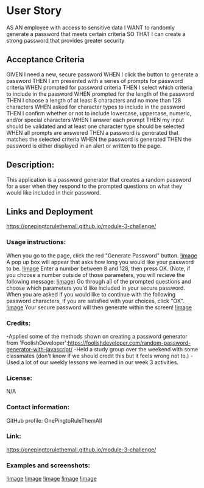 # User Story
AS AN employee with access to sensitive data
I WANT to randomly generate a password that meets certain criteria
SO THAT I can create a strong password that provides greater security


## Acceptance Criteria
GIVEN I need a new, secure password
WHEN I click the button to generate a password
THEN I am presented with a series of prompts for password criteria
WHEN prompted for password criteria
THEN I select which criteria to include in the password
WHEN prompted for the length of the password
THEN I choose a length of at least 8 characters and no more than 128 characters
WHEN asked for character types to include in the password
THEN I confirm whether or not to include lowercase, uppercase, numeric, and/or special characters
WHEN I answer each prompt
THEN my input should be validated and at least one character type should be selected
WHEN all prompts are answered
THEN a password is generated that matches the selected criteria
WHEN the password is generated
THEN the password is either displayed in an alert or written to the page.

## Description:
This application is a password generator that creates a random password for a user when they respond to the prompted questions on what they would like included in their password.

## Links and Deployment
https://onepingtorulethemall.github.io/module-3-challenge/


### Usage instructions: 
When you go to the page, click the red "Generate Password" button. [!image](./assets/red-button.png)
A pop up box will appear that asks how long you would like your password to be. [!image](./assets/password-length.png)
Enter a number between 8 and 128, then press OK. (Note, if you choose a number outside of those parameters, you will recieve the following message: [!image](./assets/error-message.png))
Go through all of the prompted questions and choose which parameters you'd like included in your secure password.
When you are asked if you would like to continue with the following password characters, if you are satisfied with your choices, click "OK". [!image](./assets/continue-option.png)
Your secure password will then generate within the screen!
[!image](./assets/new-password.png) 




### Credits: 
-Applied some of the methods shown on creating a password generator from 'FoolishDeveloper':https://foolishdeveloper.com/random-password-generator-with-javascript/
-Held a study group over the weekend with some classmates (don't know if we should credit this but it feels wrong not to.)
-Used a lot of our weekly lessons we learned in our week 3 activities.


### License: 
N/A

### Contact information: 
GitHub profile: OnePingtoRuleThemAll

### Link:
https://onepingtorulethemall.github.io/module-3-challenge/ <!--added link-->
### Examples and screenshots:
[!image](./assets/red-button.png)
[!image](./assets/error-message.png)
[!image](./assets/password-length.png)
[!image](./assets/continue-option.png)
[!image](./assets/new-password.png)
